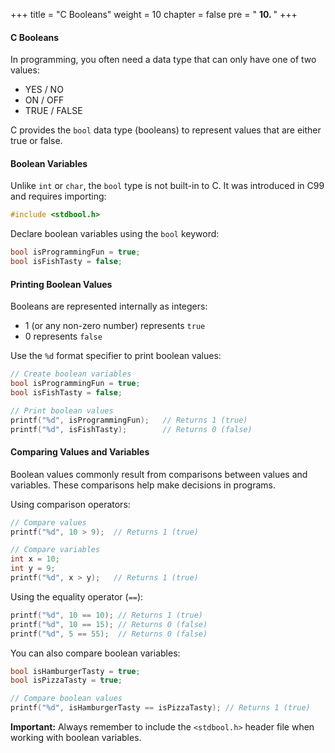 +++
title = "C Booleans"
weight = 10
chapter = false
pre = " <b> 10. </b> "
+++

#### C Booleans

In programming, you often need a data type that can only have one of two values:
- YES / NO
- ON / OFF
- TRUE / FALSE

C provides the `bool` data type (booleans) to represent values that are either true or false.

#### Boolean Variables

Unlike `int` or `char`, the `bool` type is not built-in to C. It was introduced in C99 and requires importing:

```c
#include <stdbool.h>
```

Declare boolean variables using the `bool` keyword:

```c
bool isProgrammingFun = true;
bool isFishTasty = false;
```

#### Printing Boolean Values

Booleans are represented internally as integers:
- 1 (or any non-zero number) represents `true`
- 0 represents `false`

Use the `%d` format specifier to print boolean values:

```c
// Create boolean variables
bool isProgrammingFun = true;
bool isFishTasty = false;

// Print boolean values
printf("%d", isProgrammingFun);   // Returns 1 (true)
printf("%d", isFishTasty);        // Returns 0 (false)
```

#### Comparing Values and Variables

Boolean values commonly result from comparisons between values and variables. These comparisons help make decisions in programs.

Using comparison operators:

```c
// Compare values
printf("%d", 10 > 9);  // Returns 1 (true)

// Compare variables
int x = 10;
int y = 9;
printf("%d", x > y);   // Returns 1 (true)
```

Using the equality operator (`==`):

```c
printf("%d", 10 == 10); // Returns 1 (true)
printf("%d", 10 == 15); // Returns 0 (false)
printf("%d", 5 == 55);  // Returns 0 (false)
```

You can also compare boolean variables:

```c
bool isHamburgerTasty = true;
bool isPizzaTasty = true;

// Compare boolean values
printf("%d", isHamburgerTasty == isPizzaTasty); // Returns 1 (true)
```

**Important:** Always remember to include the `<stdbool.h>` header file when working with boolean variables.